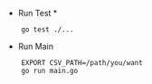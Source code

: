 * Run Test *
```
    go test ./...
```

* Run Main 
```
    EXPORT CSV_PATH=/path/you/want
    go run main.go
```